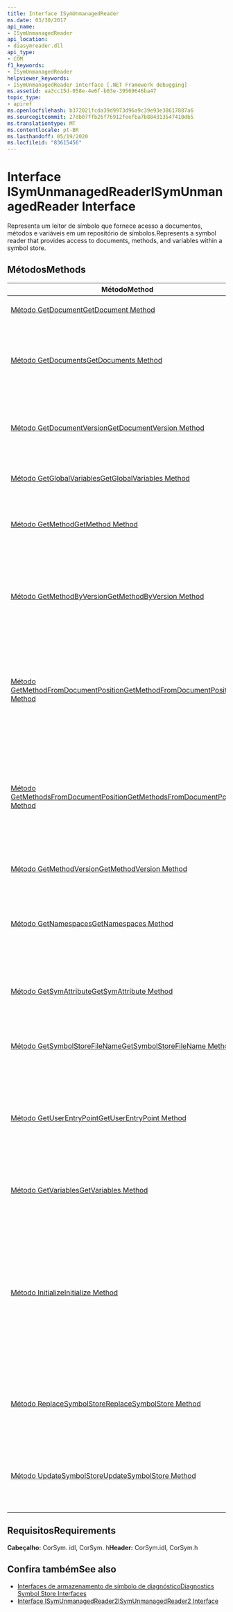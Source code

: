 ```yaml
---
title: Interface ISymUnmanagedReader
ms.date: 03/30/2017
api_name:
- ISymUnmanagedReader
api_location:
- diasymreader.dll
api_type:
- COM
f1_keywords:
- ISymUnmanagedReader
helpviewer_keywords:
- ISymUnmanagedReader interface [.NET Framework debugging]
ms.assetid: aa3cc15d-058e-4e6f-b03e-39569646ba47
topic_type:
- apiref
ms.openlocfilehash: b372021fcda39d9973d96a9c39e93e38617887a6
ms.sourcegitcommit: 27db07ffb26f76912feefba7b884313547410db5
ms.translationtype: MT
ms.contentlocale: pt-BR
ms.lasthandoff: 05/19/2020
ms.locfileid: "83615456"
---
```

# <a name="isymunmanagedreader-interface"></a><span data-ttu-id="2567a-102">Interface ISymUnmanagedReader</span><span class="sxs-lookup"><span data-stu-id="2567a-102">ISymUnmanagedReader Interface</span></span>
<span data-ttu-id="2567a-103">Representa um leitor de símbolo que fornece acesso a documentos, métodos e variáveis em um repositório de símbolos.</span><span class="sxs-lookup"><span data-stu-id="2567a-103">Represents a symbol reader that provides access to documents, methods, and variables within a symbol store.</span></span>  
  
## <a name="methods"></a><span data-ttu-id="2567a-104">Métodos</span><span class="sxs-lookup"><span data-stu-id="2567a-104">Methods</span></span>  
  
|<span data-ttu-id="2567a-105">Método</span><span class="sxs-lookup"><span data-stu-id="2567a-105">Method</span></span>|<span data-ttu-id="2567a-106">Descrição</span><span class="sxs-lookup"><span data-stu-id="2567a-106">Description</span></span>|  
|------------|-----------------|  
|[<span data-ttu-id="2567a-107">Método GetDocument</span><span class="sxs-lookup"><span data-stu-id="2567a-107">GetDocument Method</span></span>](isymunmanagedreader-getdocument-method.md)|<span data-ttu-id="2567a-108">Localiza um documento.</span><span class="sxs-lookup"><span data-stu-id="2567a-108">Finds a document.</span></span>|  
|[<span data-ttu-id="2567a-109">Método GetDocuments</span><span class="sxs-lookup"><span data-stu-id="2567a-109">GetDocuments Method</span></span>](isymunmanagedreader-getdocuments-method.md)|<span data-ttu-id="2567a-110">Retorna uma matriz de todos os documentos definidos no repositório de símbolos.</span><span class="sxs-lookup"><span data-stu-id="2567a-110">Returns an array of all the documents defined in the symbol store.</span></span>|  
|[<span data-ttu-id="2567a-111">Método GetDocumentVersion</span><span class="sxs-lookup"><span data-stu-id="2567a-111">GetDocumentVersion Method</span></span>](isymunmanagedreader-getdocumentversion-method.md)|<span data-ttu-id="2567a-112">Obtém a versão especificada do documento especificado.</span><span class="sxs-lookup"><span data-stu-id="2567a-112">Gets the specified version of the specified document.</span></span>|  
|[<span data-ttu-id="2567a-113">Método GetGlobalVariables</span><span class="sxs-lookup"><span data-stu-id="2567a-113">GetGlobalVariables Method</span></span>](isymunmanagedreader-getglobalvariables-method.md)|<span data-ttu-id="2567a-114">Retorna todas as variáveis globais.</span><span class="sxs-lookup"><span data-stu-id="2567a-114">Returns all global variables.</span></span>|  
|[<span data-ttu-id="2567a-115">Método GetMethod</span><span class="sxs-lookup"><span data-stu-id="2567a-115">GetMethod Method</span></span>](isymunmanagedreader-getmethod-method.md)|<span data-ttu-id="2567a-116">Obtém um método de leitor de símbolo, dado um token de método.</span><span class="sxs-lookup"><span data-stu-id="2567a-116">Gets a symbol reader method, given a method token.</span></span>|  
|[<span data-ttu-id="2567a-117">Método GetMethodByVersion</span><span class="sxs-lookup"><span data-stu-id="2567a-117">GetMethodByVersion Method</span></span>](isymunmanagedreader-getmethodbyversion-method.md)|<span data-ttu-id="2567a-118">Obtém um método de leitor de símbolo, dado um token de método e um número de versão de edição e cópia.</span><span class="sxs-lookup"><span data-stu-id="2567a-118">Gets a symbol reader method, given a method token and an edit-and-copy version number.</span></span>|  
|[<span data-ttu-id="2567a-119">Método GetMethodFromDocumentPosition</span><span class="sxs-lookup"><span data-stu-id="2567a-119">GetMethodFromDocumentPosition Method</span></span>](isymunmanagedreader-getmethodfromdocumentposition-method.md)|<span data-ttu-id="2567a-120">Retorna o método que contém o ponto de interrupção na posição especificada em um documento.</span><span class="sxs-lookup"><span data-stu-id="2567a-120">Returns the method that contains the breakpoint at the given position in a document.</span></span>|  
|[<span data-ttu-id="2567a-121">Método GetMethodsFromDocumentPosition</span><span class="sxs-lookup"><span data-stu-id="2567a-121">GetMethodsFromDocumentPosition Method</span></span>](isymunmanagedreader-getmethodsfromdocumentposition-method.md)|<span data-ttu-id="2567a-122">Retorna uma matriz de métodos, cada um contendo o ponto de interrupção na posição especificada em um documento.</span><span class="sxs-lookup"><span data-stu-id="2567a-122">Returns an array of methods, each of which contains the breakpoint at the given position in a document.</span></span>|  
|[<span data-ttu-id="2567a-123">Método GetMethodVersion</span><span class="sxs-lookup"><span data-stu-id="2567a-123">GetMethodVersion Method</span></span>](isymunmanagedreader-getmethodversion-method.md)|<span data-ttu-id="2567a-124">Obtém a versão do método.</span><span class="sxs-lookup"><span data-stu-id="2567a-124">Gets the method version.</span></span>|  
|[<span data-ttu-id="2567a-125">Método GetNamespaces</span><span class="sxs-lookup"><span data-stu-id="2567a-125">GetNamespaces Method</span></span>](isymunmanagedreader-getnamespaces-method.md)|<span data-ttu-id="2567a-126">Obtém os namespaces definidos no escopo global dentro deste armazenamento de símbolos.</span><span class="sxs-lookup"><span data-stu-id="2567a-126">Gets the namespaces defined at global scope within this symbol store.</span></span>|  
|[<span data-ttu-id="2567a-127">Método GetSymAttribute</span><span class="sxs-lookup"><span data-stu-id="2567a-127">GetSymAttribute Method</span></span>](isymunmanagedreader-getsymattribute-method.md)|<span data-ttu-id="2567a-128">Obtém um atributo personalizado com base no seu nome.</span><span class="sxs-lookup"><span data-stu-id="2567a-128">Gets a custom attribute based upon its name.</span></span>|  
|[<span data-ttu-id="2567a-129">Método GetSymbolStoreFileName</span><span class="sxs-lookup"><span data-stu-id="2567a-129">GetSymbolStoreFileName Method</span></span>](isymunmanagedreader-getsymbolstorefilename-method.md)|<span data-ttu-id="2567a-130">Fornece o nome de arquivo em disco do repositório de símbolos.</span><span class="sxs-lookup"><span data-stu-id="2567a-130">Provides the on-disk file name of the symbol store.</span></span>|  
|[<span data-ttu-id="2567a-131">Método GetUserEntryPoint</span><span class="sxs-lookup"><span data-stu-id="2567a-131">GetUserEntryPoint Method</span></span>](isymunmanagedreader-getuserentrypoint-method.md)|<span data-ttu-id="2567a-132">Retorna o método que foi especificado como o ponto de entrada do usuário para o módulo, se houver.</span><span class="sxs-lookup"><span data-stu-id="2567a-132">Returns the method that was specified as the user entry point for the module, if any.</span></span>|  
|[<span data-ttu-id="2567a-133">Método GetVariables</span><span class="sxs-lookup"><span data-stu-id="2567a-133">GetVariables Method</span></span>](isymunmanagedreader-getvariables-method.md)|<span data-ttu-id="2567a-134">Retornar uma variável não local, dado seu pai e nome.</span><span class="sxs-lookup"><span data-stu-id="2567a-134">Return a non-local variable, given its parent and name.</span></span>|  
|[<span data-ttu-id="2567a-135">Método Initialize</span><span class="sxs-lookup"><span data-stu-id="2567a-135">Initialize Method</span></span>](isymunmanagedreader-initialize-method.md)|<span data-ttu-id="2567a-136">Inicializa o leitor de símbolos com a interface de importador de metadados à qual esse leitor será associado, juntamente com o nome de arquivo do módulo.</span><span class="sxs-lookup"><span data-stu-id="2567a-136">Initializes the symbol reader with the metadata importer interface that this reader will be associated with, along with the file name of the module.</span></span>|  
|[<span data-ttu-id="2567a-137">Método ReplaceSymbolStore</span><span class="sxs-lookup"><span data-stu-id="2567a-137">ReplaceSymbolStore Method</span></span>](isymunmanagedreader-replacesymbolstore-method.md)|<span data-ttu-id="2567a-138">Substitui o repositório de símbolos existente por um repositório de símbolos delta.</span><span class="sxs-lookup"><span data-stu-id="2567a-138">Replaces the existing symbol store with a delta symbol store.</span></span>|  
|[<span data-ttu-id="2567a-139">Método UpdateSymbolStore</span><span class="sxs-lookup"><span data-stu-id="2567a-139">UpdateSymbolStore Method</span></span>](isymunmanagedreader-updatesymbolstore-method.md)|<span data-ttu-id="2567a-140">Atualiza o repositório de símbolos existente com um repositório de símbolos delta.</span><span class="sxs-lookup"><span data-stu-id="2567a-140">Updates the existing symbol store with a delta symbol store.</span></span>|  
  
## <a name="requirements"></a><span data-ttu-id="2567a-141">Requisitos</span><span class="sxs-lookup"><span data-stu-id="2567a-141">Requirements</span></span>  
 <span data-ttu-id="2567a-142">**Cabeçalho:** CorSym. idl, CorSym. h</span><span class="sxs-lookup"><span data-stu-id="2567a-142">**Header:** CorSym.idl, CorSym.h</span></span>  
  
## <a name="see-also"></a><span data-ttu-id="2567a-143">Confira também</span><span class="sxs-lookup"><span data-stu-id="2567a-143">See also</span></span>

- [<span data-ttu-id="2567a-144">Interfaces de armazenamento de símbolo de diagnóstico</span><span class="sxs-lookup"><span data-stu-id="2567a-144">Diagnostics Symbol Store Interfaces</span></span>](diagnostics-symbol-store-interfaces.md)
- [<span data-ttu-id="2567a-145">Interface ISymUnmanagedReader2</span><span class="sxs-lookup"><span data-stu-id="2567a-145">ISymUnmanagedReader2 Interface</span></span>](isymunmanagedreader2-interface.md)
